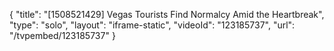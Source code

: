 {
    "title": "[1508521429] Vegas Tourists Find Normalcy Amid the Heartbreak",
    "type": "solo",
    "layout": "iframe-static",
    "videoId": "123185737",
    "url": "\/tvpembed\/123185737"
}